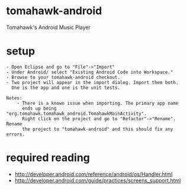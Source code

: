 tomahawk-android
================

Tomahawk's Android Music Player

setup
================

    - Open Eclipse and go to "File"->"Import"
    - Under Android/ select "Existing Android Code into Workspace."
    - Browse to your tomahawk-android checkout.
    - Two project will appear in the import dialog. Import them both.
      One is the app and one is the unit tests.

    Notes:
        - There is a known issue when importing. The primary app name
          ends up being "org.tomahawk.tomahawk_android.TomahawkMainActivity".
          Right click on the project and go to "Refactor"->"Rename". Rename
          the project to "tomahawk-android" and this should fix any errors.

required reading
================
 - http://developer.android.com/reference/android/os/Handler.html
 - http://developer.android.com/guide/practices/screens_support.html

